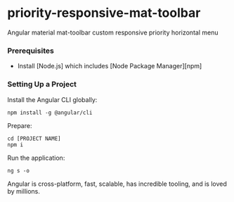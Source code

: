 # priority-responsive-mat-toolbar
Angular material mat-toolbar custom responsive priority horizontal menu

### Prerequisites

- Install [Node.js] which includes [Node Package Manager][npm]

### Setting Up a Project

Install the Angular CLI globally:

```
npm install -g @angular/cli
```

Prepare:

```
cd [PROJECT NAME]
npm i
```

Run the application:

```
ng s -o
```

Angular is cross-platform, fast, scalable, has incredible tooling, and is loved by millions.
